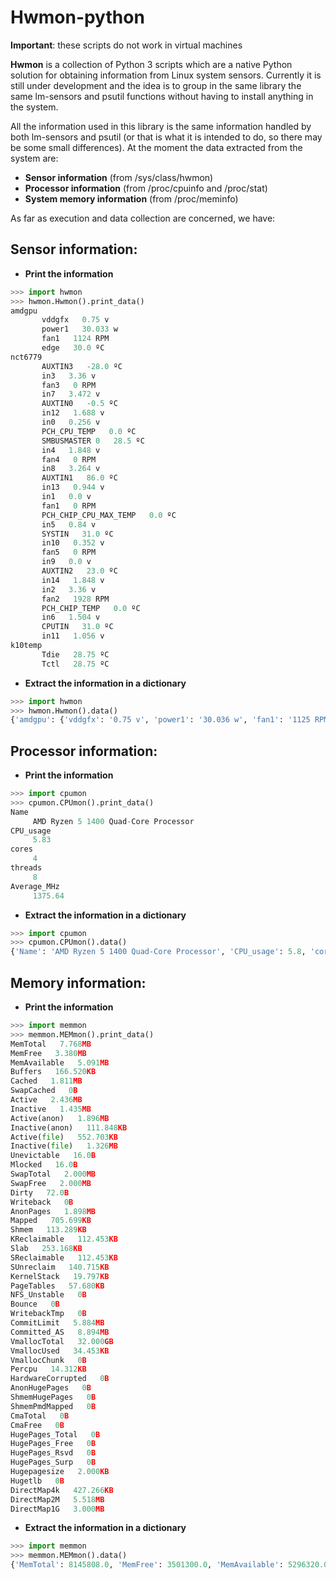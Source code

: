 # Hwmon-python

**Important**: these scripts do not work in virtual machines 

**Hwmon** is a collection of Python 3 scripts which are a native Python solution for obtaining information from Linux system sensors. Currently it is still under development and the idea is to group in the same library the same lm-sensors and psutil functions without having to install anything in the system. 

All the information used in this library is the same information handled by both lm-sensors and psutil (or that is what it is intended to do, so there may be some small differences). At the moment the data extracted from the system are: 

- **Sensor information** (from /sys/class/hwmon)
- **Processor information** (from /proc/cpuinfo and /proc/stat) 
- **System memory information** (from /proc/meminfo) 

As far as execution and data collection are concerned, we have: 

## Sensor information: 

- **Print the information** 

```python
>>> import hwmon
>>> hwmon.Hwmon().print_data()
amdgpu
	   vddgfx   0.75 v
	   power1   30.033 w
	   fan1   1124 RPM
	   edge   30.0 ºC
nct6779
	   AUXTIN3   -28.0 ºC
	   in3   3.36 v
	   fan3   0 RPM
	   in7   3.472 v
	   AUXTIN0   -0.5 ºC
	   in12   1.688 v
	   in0   0.256 v
	   PCH_CPU_TEMP   0.0 ºC
	   SMBUSMASTER 0   28.5 ºC
	   in4   1.848 v
	   fan4   0 RPM
	   in8   3.264 v
	   AUXTIN1   86.0 ºC
	   in13   0.944 v
	   in1   0.0 v
	   fan1   0 RPM
	   PCH_CHIP_CPU_MAX_TEMP   0.0 ºC
	   in5   0.84 v
	   SYSTIN   31.0 ºC
	   in10   0.352 v
	   fan5   0 RPM
	   in9   0.0 v
	   AUXTIN2   23.0 ºC
	   in14   1.848 v
	   in2   3.36 v
	   fan2   1928 RPM
	   PCH_CHIP_TEMP   0.0 ºC
	   in6   1.504 v
	   CPUTIN   31.0 ºC
	   in11   1.056 v
k10temp
	   Tdie   28.75 ºC
	   Tctl   28.75 ºC
```

- **Extract the information in a dictionary**

```python
>>> import hwmon
>>> hwmon.Hwmon().data()
{'amdgpu': {'vddgfx': '0.75 v', 'power1': '30.036 w', 'fan1': '1125 RPM', 'edge': '30.0 ºC'}, 'nct6779': {'AUXTIN3': '-28.0 ºC', 'in3': '3.36 v', 'fan3': '0 RPM', 'in7': '3.472 v', 'AUXTIN0': '-0.5 ºC', 'in12': '1.688 v', 'in0': '0.368 v', 'PCH_CPU_TEMP': '0.0 ºC', 'SMBUSMASTER 0': '28.5 ºC', 'in4': '1.848 v', 'fan4': '0 RPM', 'in8': '3.264 v', 'AUXTIN1': '86.0 ºC', 'in13': '0.944 v', 'in1': '0.0 v', 'fan1': '0 RPM', 'PCH_CHIP_CPU_MAX_TEMP': '0.0 ºC', 'in5': '0.84 v', 'SYSTIN': '31.0 ºC', 'in10': '0.352 v', 'fan5': '0 RPM', 'in9': '0.0 v', 'AUXTIN2': '23.0 ºC', 'in14': '1.848 v', 'in2': '3.36 v', 'fan2': '1936 RPM', 'PCH_CHIP_TEMP': '0.0 ºC', 'in6': '1.504 v', 'CPUTIN': '31.0 ºC', 'in11': '1.056 v'}, 'k10temp': {'Tdie': '28.75 ºC', 'Tctl': '28.75 ºC'}}

```

## Processor information: 

- **Print the information** 

```python
>>> import cpumon
>>> cpumon.CPUmon().print_data()
Name
	 AMD Ryzen 5 1400 Quad-Core Processor
CPU_usage
	 5.83
cores
	 4
threads
	 8
Average_MHz
	 1375.64
```

- **Extract the information in a dictionary**

```python
>>> import cpumon
>>> cpumon.CPUmon().data()
{'Name': 'AMD Ryzen 5 1400 Quad-Core Processor', 'CPU_usage': 5.8, 'cores': '4', 'threads': '8', 'Average_MHz': 1389.01}
```

## Memory information: 

- **Print the information** 

```python
>>> import memmon
>>> memmon.MEMmon().print_data()
MemTotal   7.768MB
MemFree   3.380MB
MemAvailable   5.091MB
Buffers   166.520KB
Cached   1.811MB
SwapCached   0B
Active   2.436MB
Inactive   1.435MB
Active(anon)   1.896MB
Inactive(anon)   111.848KB
Active(file)   552.703KB
Inactive(file)   1.326MB
Unevictable   16.0B
Mlocked   16.0B
SwapTotal   2.000MB
SwapFree   2.000MB
Dirty   72.0B
Writeback   0B
AnonPages   1.898MB
Mapped   705.699KB
Shmem   113.289KB
KReclaimable   112.453KB
Slab   253.168KB
SReclaimable   112.453KB
SUnreclaim   140.715KB
KernelStack   19.797KB
PageTables   57.680KB
NFS_Unstable   0B
Bounce   0B
WritebackTmp   0B
CommitLimit   5.884MB
Committed_AS   8.894MB
VmallocTotal   32.000GB
VmallocUsed   34.453KB
VmallocChunk   0B
Percpu   14.312KB
HardwareCorrupted   0B
AnonHugePages   0B
ShmemHugePages   0B
ShmemPmdMapped   0B
CmaTotal   0B
CmaFree   0B
HugePages_Total   0B
HugePages_Free   0B
HugePages_Rsvd   0B
HugePages_Surp   0B
Hugepagesize   2.000KB
Hugetlb   0B
DirectMap4k   427.266KB
DirectMap2M   5.518MB
DirectMap1G   3.000MB
```

- **Extract the information in a dictionary**

```python
>>> import memmon
>>> memmon.MEMmon().data()
{'MemTotal': 8145808.0, 'MemFree': 3501300.0, 'MemAvailable': 5296320.0, 'Buffers': 170588.0, 'Cached': 1932316.0, 'SwapCached': 0.0, 'Active': 2558948.0, 'Inactive': 1538684.0, 'Active(anon)': 1992908.0, 'Inactive(anon)': 148100.0, 'Active(file)': 566040.0, 'Inactive(file)': 1390584.0, 'Unevictable': 16.0, 'Mlocked': 16.0, 'SwapTotal': 2097148.0, 'SwapFree': 2097148.0, 'Dirty': 112.0, 'Writeback': 0.0, 'AnonPages': 1994848.0, 'Mapped': 756208.0, 'Shmem': 149556.0, 'KReclaimable': 115188.0, 'Slab': 259216.0, 'SReclaimable': 115188.0, 'SUnreclaim': 144028.0, 'KernelStack': 20272.0, 'PageTables': 59200.0, 'NFS_Unstable': 0.0, 'Bounce': 0.0, 'WritebackTmp': 0.0, 'CommitLimit': 6170052.0, 'Committed_AS': 9362924.0, 'VmallocTotal': 34359738367.0, 'VmallocUsed': 35280.0, 'VmallocChunk': 0.0, 'Percpu': 14656.0, 'HardwareCorrupted': 0.0, 'AnonHugePages': 0.0, 'ShmemHugePages': 0.0, 'ShmemPmdMapped': 0.0, 'CmaTotal': 0.0, 'CmaFree': 0.0, 'HugePages_Total': 0.0, 'HugePages_Free': 0.0, 'HugePages_Rsvd': 0.0, 'HugePages_Surp': 0.0, 'Hugepagesize': 2048.0, 'Hugetlb': 0.0, 'DirectMap4k': 437520.0, 'DirectMap2M': 5785600.0, 'DirectMap1G': 3145728.0}

```
